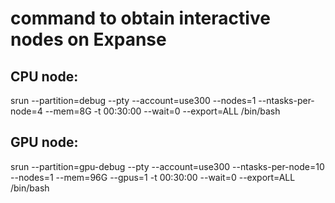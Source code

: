 # command to obtain interactive nodes on Expanse

## CPU node:
srun --partition=debug  --pty --account=use300 --nodes=1 --ntasks-per-node=4  --mem=8G -t 00:30:00 --wait=0 --export=ALL /bin/bash

## GPU node:
srun --partition=gpu-debug --pty --account=use300 --ntasks-per-node=10     --nodes=1 --mem=96G --gpus=1 -t 00:30:00 --wait=0 --export=ALL /bin/bash
